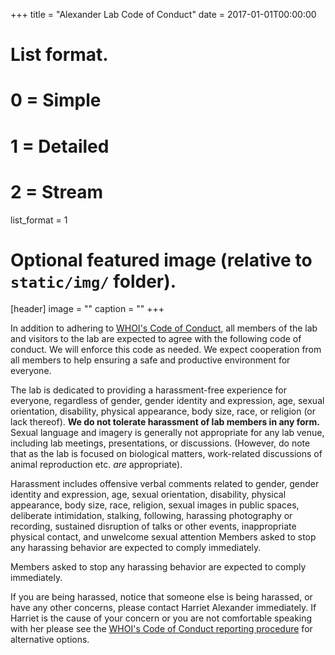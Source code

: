 +++
title = "Alexander Lab Code of Conduct"
date = 2017-01-01T00:00:00

# List format.
#   0 = Simple
#   1 = Detailed
#   2 = Stream
list_format = 1

# Optional featured image (relative to `static/img/` folder).
[header]
image = ""
caption = ""
+++

In addition to adhering to [WHOI's Code of Conduct](http://www.whoi.edu/website/institution-policy/index?ct=901&cid=1582), all members of the lab and visitors to the lab are expected to agree with the following code of conduct. We will enforce this code as needed. We expect cooperation from all members to help ensuring a safe and productive environment for everyone.

The lab is dedicated to providing a harassment-free experience for everyone, regardless of gender, gender identity and expression, age, sexual orientation, disability, physical appearance, body size, race, or religion (or lack thereof). **We do not tolerate harassment of lab members in any form.** Sexual language and imagery is generally not appropriate for any lab venue, including lab meetings, presentations, or discussions.  (However, do note that as the lab is focused on biological matters, work-related discussions of animal reproduction etc. *are* appropriate).

Harassment includes offensive verbal comments related to gender, gender identity and expression, age, sexual orientation, disability, physical appearance, body size, race, religion, sexual images in public spaces, deliberate intimidation, stalking, following, harassing photography or recording, sustained disruption of talks or other events, inappropriate physical contact, and unwelcome sexual attention Members asked to stop any harassing behavior are expected to comply immediately.

Members asked to stop any harassing behavior are expected to comply immediately.

If you are being harassed, notice that someone else is being harassed, or have any other concerns, please contact Harriet Alexander immediately. If Harriet is the cause of your concern or you are not comfortable speaking with her please see the [WHOI's Code of Conduct reporting procedure](http://www.whoi.edu/website/institution-policy/index?ct=901&cid=1582#4) for alternative options.   
